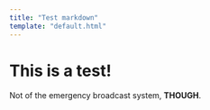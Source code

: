 ```yaml
---
title: "Test markdown"
template: "default.html"
---
```


# This is a test!

Not of the emergency broadcast system, **THOUGH**.
